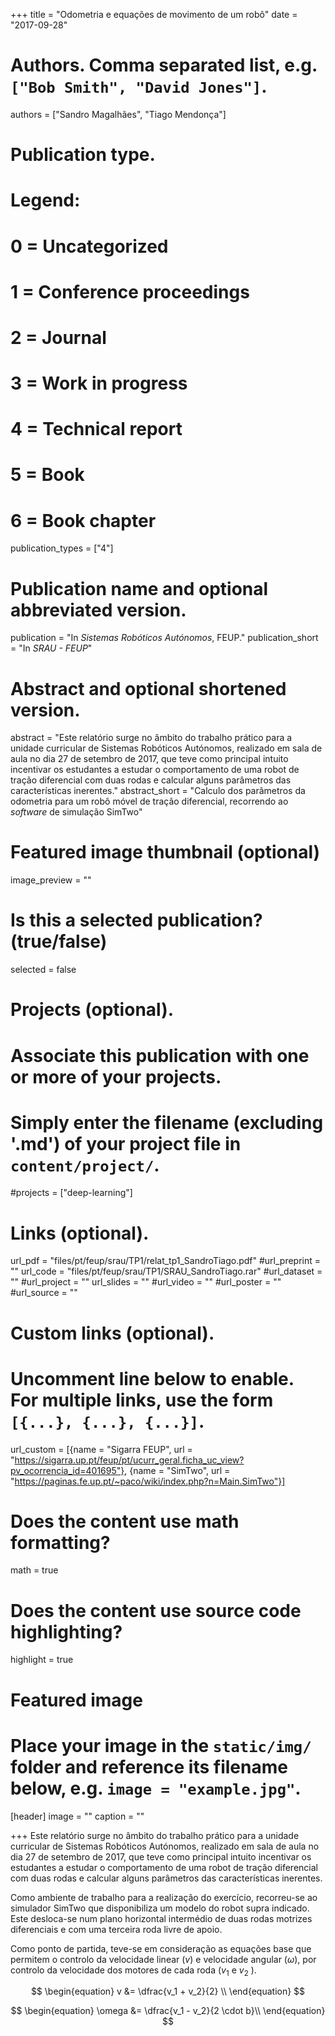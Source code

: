 +++
title = "Odometria e equações de movimento de um robô"
date = "2017-09-28"

# Authors. Comma separated list, e.g. `["Bob Smith", "David Jones"]`.
authors = ["Sandro Magalhães", "Tiago Mendonça"]

# Publication type.
# Legend:
# 0 = Uncategorized
# 1 = Conference proceedings
# 2 = Journal
# 3 = Work in progress
# 4 = Technical report
# 5 = Book
# 6 = Book chapter
publication_types = ["4"]

# Publication name and optional abbreviated version.
publication = "In *Sistemas Robóticos Autónomos*, FEUP."
publication_short = "In *SRAU - FEUP*"

# Abstract and optional shortened version.
abstract = "Este relatório surge no âmbito do trabalho prático para a unidade curricular de Sistemas Robóticos Autónomos, realizado em sala de aula no dia 27 de setembro de 2017, que teve como principal intuito incentivar os estudantes a estudar o comportamento de uma robot de tração diferencial com duas rodas e calcular alguns parâmetros das características inerentes."
abstract_short = "Calculo dos parâmetros da odometria para um robô móvel de tração diferencial, recorrendo ao *software* de simulação SimTwo"

# Featured image thumbnail (optional)
image_preview = ""

# Is this a selected publication? (true/false)
selected = false

# Projects (optional).
#   Associate this publication with one or more of your projects.
#   Simply enter the filename (excluding '.md') of your project file in `content/project/`.
#projects = ["deep-learning"]

# Links (optional).
url_pdf = "files/pt/feup/srau/TP1/relat_tp1_SandroTiago.pdf"
#url_preprint = ""
url_code = "files/pt/feup/srau/TP1/SRAU_SandroTiago.rar"
#url_dataset = ""
#url_project = ""
url_slides = ""
#url_video = ""
#url_poster = ""
#url_source = ""

# Custom links (optional).
#   Uncomment line below to enable. For multiple links, use the form `[{...}, {...}, {...}]`.
url_custom = [{name = "Sigarra FEUP", url = "https://sigarra.up.pt/feup/pt/ucurr_geral.ficha_uc_view?pv_ocorrencia_id=401695"},
              {name = "SimTwo", url = "https://paginas.fe.up.pt/~paco/wiki/index.php?n=Main.SimTwo"}]
# Does the content use math formatting?
math = true

# Does the content use source code highlighting?
highlight = true

# Featured image
# Place your image in the `static/img/` folder and reference its filename below, e.g. `image = "example.jpg"`.
[header]
image = ""
caption = ""

+++
Este relatório surge no âmbito do trabalho prático para a unidade curricular de Sistemas
Robóticos Autónomos, realizado em sala de aula no dia 27 de setembro de 2017, que teve como
principal intuito incentivar os estudantes a estudar o comportamento de uma robot de tração
diferencial com duas rodas e calcular alguns parâmetros das características inerentes.

Como ambiente de trabalho para a realização do exercício, recorreu-se ao simulador
SimTwo que disponibiliza um modelo do robot supra indicado. Este desloca-se num plano
horizontal intermédio de duas rodas motrizes diferenciais e com uma terceira roda livre de
apoio.

Como ponto de partida, teve-se em consideração as equações base que permitem o
controlo da velocidade linear ($v$) e velocidade angular ($\omega$), por controlo da velocidade dos
motores de cada roda ($v_1$ e $v_2$ ).

$$
    \begin{equation}
        v &= \dfrac{v_1 + v_2}{2} \\
    \end{equation}
$$

$$
    \begin{equation}
        \omega &= \dfrac{v_1 - v_2}{2 \cdot b}\\
    \end{equation}
$$